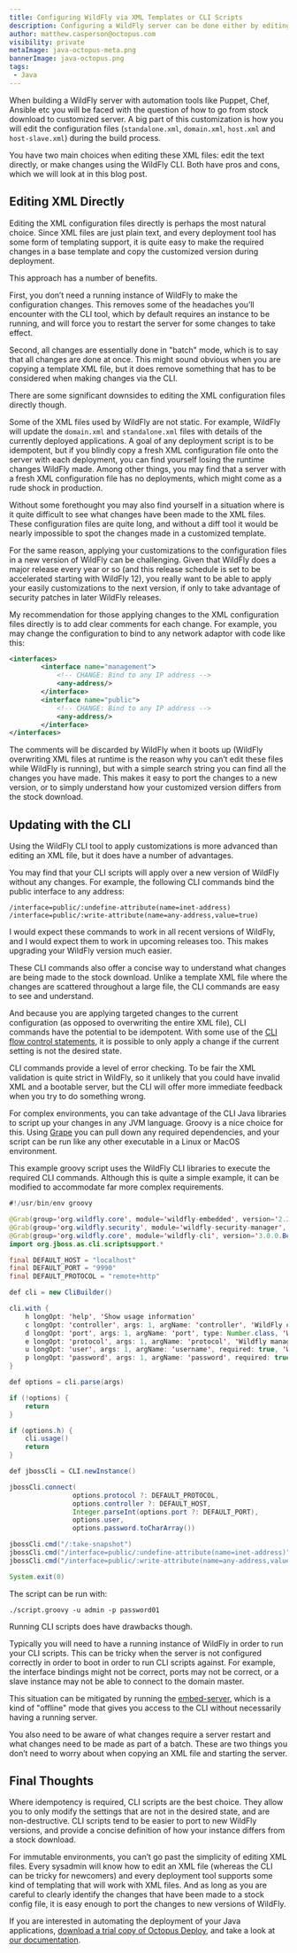 ```yaml
---
title: Configuring WildFly via XML Templates or CLI Scripts
description: Configuring a WildFly server can be done either by editing the XML files directly, or by running CLI script. But which is the best choice?
author: matthew.casperson@octopus.com
visibility: private
metaImage: java-octopus-meta.png
bannerImage: java-octopus.png
tags:
 - Java
---
```


When building a WildFly server with automation tools like Puppet, Chef, Ansible etc you will be faced with the question of how to go from stock download to customized server. A big part of this customization is how you will edit the configuration files (`standalone.xml`, `domain.xml`, `host.xml` and `host-slave.xml`) during the build process.

You have two main choices when editing these XML files: edit the text directly, or make changes using the WildFly CLI. Both have pros and cons, which we will look at in this blog post.

## Editing XML Directly

Editing the XML configuration files directly is perhaps the most natural choice. Since XML files are just plain text, and every deployment tool has some form of templating support, it is quite easy to make the required changes in a base template and copy the customized version during deployment.

This approach has a number of benefits.

First, you don’t need a running instance of WildFly to make the configuration changes. This removes some of the headaches you’ll encounter with the CLI tool, which by default requires an instance to be running, and will force you to restart the server for some changes to take effect.

Second, all changes are essentially done in "batch" mode, which is to say that all changes are done at once. This might sound obvious when you are copying a template XML file, but it does remove something that has to be considered when making changes via the CLI.

There are some significant downsides to editing the XML configuration files directly though.

Some of the XML files used by WildFly are not static. For example, WildFly will update the `domain.xml` and `standalone.xml` files with details of the currently deployed applications. A goal of any deployment script is to be idempotent, but if you blindly copy a fresh XML configuration file onto the server with each deployment, you can find yourself losing the runtime changes WildFly made. Among other things, you may find that a server with a fresh XML configuration file has no deployments, which might come as a rude shock in production.

Without some forethought you may also find yourself in a situation where is it quite difficult to see what changes have been made to the XML files. These configuration files are quite long, and without a diff tool it would be nearly impossible to spot the changes made in a customized template.

For the same reason, applying your customizations to the configuration files in a new version of WildFly can be challenging. Given that WildFly does a major release every year or so (and this release schedule is set to be accelerated starting with WildFly 12), you really want to be able to apply your easily customizations to the next version, if only to take advantage of security patches in later WildFly releases.

My recommendation for those applying changes to the XML configuration files directly is to add clear comments for each change. For example, you may change the configuration to bind to any network adaptor with code like this:

```xml
<interfaces>
        <interface name="management">
            <!-- CHANGE: Bind to any IP address -->
            <any-address/>
        </interface>
        <interface name="public">
            <!-- CHANGE: Bind to any IP address -->
            <any-address/>
        </interface>
</interfaces>
```

The comments will be discarded by WildFly when it boots up (WildFly overwriting XML files at runtime is the reason why you can’t edit these files while WildFly is running), but with a simple search string you can find all the changes you have made. This makes it easy to port the changes to a new version, or to simply understand how your customized version differs from the stock download.

## Updating with the CLI

Using the WildFly CLI tool to apply customizations is more advanced than editing an XML file, but it does have a number of advantages.

You may find that your CLI scripts will apply over a new version of WildFly without any changes. For example, the following CLI commands bind the public interface to any address:

```
/interface=public/:undefine-attribute(name=inet-address)
/interface=public/:write-attribute(name=any-address,value=true)
```

I would expect these commands to work in all recent versions of WildFly, and I would expect them to work in upcoming releases too. This makes upgrading your WildFly version much easier.

These CLI commands also offer a concise way to understand what changes are being made to the stock download. Unlike a template XML file where the changes are scattered throughout a large file, the CLI commands are easy to see and understand.

And because you are applying targeted changes to the current configuration (as opposed to overwriting the entire XML file), CLI commands have the potential to be idempotent. With some use of the [CLI flow control statements](https://developer.jboss.org/wiki/If-elseControlFlow), it is possible to only apply a change if the current setting is not the desired state.

CLI commands provide a level of error checking. To be fair the XML validation is quite strict in WildFly, so it unlikely that you could have invalid XML and a bootable server, but the CLI will offer more immediate feedback when you try to do something wrong.

For complex environments, you can take advantage of the CLI Java libraries to script up your changes in any JVM language. Groovy is a nice choice for this. Using [Grape](http://docs.groovy-lang.org/latest/html/documentation/grape.html) you can pull down any required dependencies, and your script can be run like any other executable in a Linux or MacOS environment.

This example groovy script uses the WildFly CLI libraries to execute the required CLI commands. Although this is quite a simple example, it can be modified to accommodate far more complex requirements.

```java
#!/usr/bin/env groovy

@Grab(group='org.wildfly.core', module='wildfly-embedded', version='2.2.1.Final')
@Grab(group='org.wildfly.security', module='wildfly-security-manager', version='1.1.2.Final')
@Grab(group='org.wildfly.core', module='wildfly-cli', version='3.0.0.Beta23')
import org.jboss.as.cli.scriptsupport.*

final DEFAULT_HOST = "localhost"
final DEFAULT_PORT = "9990"
final DEFAULT_PROTOCOL = "remote+http"

def cli = new CliBuilder()

cli.with {
    h longOpt: 'help', 'Show usage information'
    c longOpt: 'controller', args: 1, argName: 'controller', 'WildFly controller'
    d longOpt: 'port', args: 1, argName: 'port', type: Number.class, 'Wildfly management port'
    e longOpt: 'protocol', args: 1, argName: 'protocol', 'Wildfly management protocol i.e. remote+https'
    u longOpt: 'user', args: 1, argName: 'username', required: true, 'WildFly management username'
    p longOpt: 'password', args: 1, argName: 'password', required: true, 'WildFly management password'
}

def options = cli.parse(args)

if (!options) {
    return
}

if (options.h) {
    cli.usage()
    return
}

def jbossCli = CLI.newInstance()

jbossCli.connect(
                options.protocol ?: DEFAULT_PROTOCOL,
                options.controller ?: DEFAULT_HOST,
                Integer.parseInt(options.port ?: DEFAULT_PORT),
                options.user,
                options.password.toCharArray())

jbossCli.cmd("/:take-snapshot")
jbossCli.cmd("/interface=public/:undefine-attribute(name=inet-address)")
jbossCli.cmd("/interface=public/:write-attribute(name=any-address,value=true)")

System.exit(0)
```

The script can be run with:

```
./script.groovy -u admin -p password01
```

Running CLI scripts does have drawbacks though.

Typically you will need to have a running instance of WildFly in order to run your CLI scripts. This can be tricky when the server is not configured correctly in order to boot in order to run CLI scripts against. For example, the interface bindings might not be correct, ports may not be correct, or a slave instance may not be able to connect to the domain master.

This situation can be mitigated by running the [embed-server](http://www.mastertheboss.com/jbossas/wildfly9/configuring-wildfly-9-from-the-cli-in-offline-mode), which is a kind of "offline" mode that gives you access to the CLI without necessarily having a running server.

You also need to be aware of what changes require a server restart and what changes need to be made as part of a batch. These are two things you don’t need to worry about when copying an XML file and starting the server.

## Final Thoughts

Where idempotency is required, CLI scripts are the best choice. They allow you to only modify the settings that are not in the desired state, and are non-destructive. CLI scripts tend to be easier to port to new WildFly versions, and provide a concise definition of how your instance differs from a stock download.

For immutable environments, you can’t go past the simplicity of editing XML files. Every sysadmin will know how to edit an XML file (whereas the CLI can be tricky for newcomers) and every deployment tool supports some kind of templating that will work with XML files. And as long as you are careful to clearly identify the changes that have been made to a stock config file, it is easy enough to port the changes to new versions of WildFly.

If you are interested in automating the deployment of your Java applications, [download a trial copy of Octopus Deploy](https://octopus.com/downloads), and take a look at [our documentation](https://octopus.com/docs/deploying-applications/deploy-java-applications).
